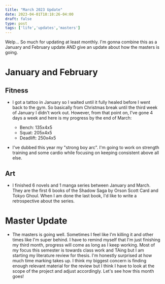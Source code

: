 ```yaml
---
title: "March 2023 Update"
date: 2023-04-01T18:18:26-04:00
draft: false
type: post
tags: ['life','updates','masters']
---
```

Welp... So much for updating at least monthly. I'm gonna combine this as a January and February update AND give an update about how the masters is going.

# January and February

## Fitness
- I got a tattoo in January so I waited until it fully healed before I went back to the gym. So basically from Christmas break until the third week of January I didn't work out. However, from that point on, I've gone 4 days a week and here is my progress by the end of March:
    - Bench: 135x4x5
    - Squat: 205x4x5
    - Deadlift: 250x4x5

- I've dubbed this year my "strong boy arc". I'm going to work on strength training and some cardio while focusing on keeping consistent above all else. 

## Art
- I finished 6 novels and 1 manga series between January and March. They are the first 6 books of the Shadow Saga by Orson Scott Card and Tokyo Ghoul. When I am done the last book, I'd like to write a retrospective about the series.

# Master Update
- The masters is going well. Sometimes I feel like I'm killing it and other times like I'm super behind. I have to remind myself that I'm just finishing my third month, progress will come as long as I keep working. Most of my focus this semester is towards class work and TAing but I am starting my literature review for thesis. I'm honestly surprised at how much time marking takes up. I think my biggest concern is finding enough relevant material for the review but I think I have to look at the scope of the project and adjust accordingly. Let's see how this month goes!
